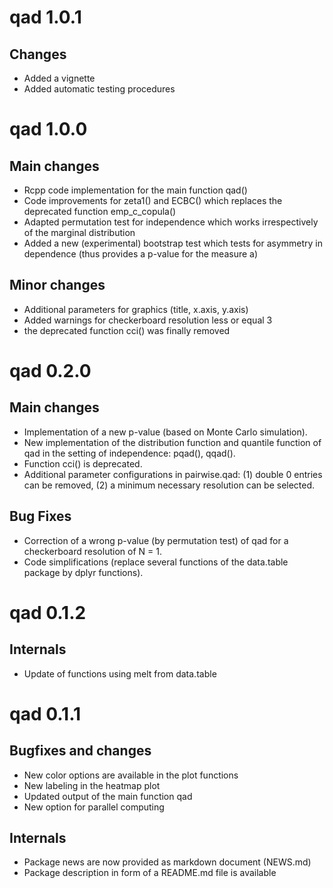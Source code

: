 
<!-- NEWS.md is generated from NEWS.Rmd. Please edit that file -->

# qad 1.0.1

## Changes

-   Added a vignette
-   Added automatic testing procedures

# qad 1.0.0

## Main changes

-   Rcpp code implementation for the main function qad()
-   Code improvements for zeta1() and ECBC() which replaces the
    deprecated function emp_c\_copula()
-   Adapted permutation test for independence which works irrespectively
    of the marginal distribution
-   Added a new (experimental) bootstrap test which tests for asymmetry
    in dependence (thus provides a p-value for the measure a)

## Minor changes

-   Additional parameters for graphics (title, x.axis, y.axis)
-   Added warnings for checkerboard resolution less or equal 3
-   the deprecated function cci() was finally removed

# qad 0.2.0

## Main changes

-   Implementation of a new p-value (based on Monte Carlo simulation).
-   New implementation of the distribution function and quantile
    function of qad in the setting of independence: pqad(), qqad().
-   Function cci() is deprecated.
-   Additional parameter configurations in pairwise.qad: (1) double 0
    entries can be removed, (2) a minimum necessary resolution can be
    selected.

## Bug Fixes

-   Correction of a wrong p-value (by permutation test) of qad for a
    checkerboard resolution of N = 1.
-   Code simplifications (replace several functions of the data.table
    package by dplyr functions).

# qad 0.1.2

## Internals

-   Update of functions using melt from data.table

# qad 0.1.1

## Bugfixes and changes

-   New color options are available in the plot functions
-   New labeling in the heatmap plot
-   Updated output of the main function qad
-   New option for parallel computing

## Internals

-   Package news are now provided as markdown document (NEWS.md)
-   Package description in form of a README.md file is available
